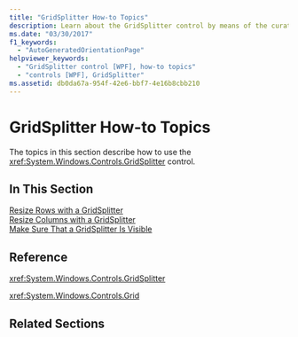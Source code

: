 ```yaml
---
title: "GridSplitter How-to Topics"
description: Learn about the GridSplitter control by means of the curated collection of helpful links present in this article.
ms.date: "03/30/2017"
f1_keywords: 
  - "AutoGeneratedOrientationPage"
helpviewer_keywords: 
  - "GridSplitter control [WPF], how-to topics"
  - "controls [WPF], GridSplitter"
ms.assetid: db0da67a-954f-42e6-bbf7-4e16b8cbb210
---
```

# GridSplitter How-to Topics

The topics in this section describe how to use the <xref:System.Windows.Controls.GridSplitter> control.  
  
## In This Section  

 [Resize Rows with a GridSplitter](how-to-resize-rows-with-a-gridsplitter.md)  
 [Resize Columns with a GridSplitter](how-to-resize-columns-with-a-gridsplitter.md)  
 [Make Sure That a GridSplitter Is Visible](how-to-make-sure-that-a-gridsplitter-is-visible.md)  
  
## Reference  

 <xref:System.Windows.Controls.GridSplitter>  
  
 <xref:System.Windows.Controls.Grid>  
  
## Related Sections
